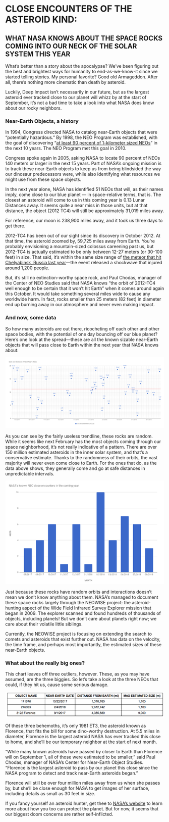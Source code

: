 # CLOSE ENCOUNTERS OF THE ASTEROID KIND: 
## WHAT NASA KNOWS ABOUT THE SPACE ROCKS COMING INTO OUR NECK OF THE SOLAR SYSTEM THIS YEAR

What’s better than a story about the apocalypse? We’ve been figuring out the best and brightest ways for humanity to end-as-we-know-it since we started telling stories. My personal favorite? Good old Armageddon. After all, there’s nothing more cinematic than death by asteroid.

Luckily, Deep Impact isn’t necessarily in our future, but as the largest asteroid ever tracked close to our planet will whizz by at the start of September, it’s not a bad time to take a look into what NASA does know about our rocky neighbors.

### Near-Earth Objects, a history 

In 1994, Congress directed NASA to catalog near-Earth objects that were “potentially hazardous.” By 1998, the NEO Program was established, with the goal of discovering “<a href="https://www.nasa.gov/content/nasas-search-for-asteroids-to-help-protect-earth-and-understand-our-history/">at least 90 percent of 1-kilometer sized NEOs</a>” in the next 10 years. The NEO Program met this goal in 2010.

Congress spoke again in 2005, asking NASA to locate 90 percent of NEOs 140 meters or larger in the next 15 years. Part of NASA’s ongoing mission is to track these near-Earth objects to keep us from being blindsided the way our dinosaur predecessors were, while also identifying what resources we might use from these space objects.

In the next year alone, NASA has identified 51 NEOs that will, as their names imply, come close to our blue planet — in space-relative terms, that is. The closest an asteroid will come to us in this coming year is 0.13 Lunar Distances away. It seems quite a near miss in those units, but at that distance, the object (2012 TC4) will still be approximately 31,019 miles away. 

For reference, our moon is 238,900 miles away, and it took us three days to get there.

2012-TC4 has been out of our sight since its discovery in October 2012. At that time, the asteroid zoomed by, 59,725 miles away from Earth. You’re probably envisioning a mountain-sized colossus careening past us, but 2012-TC4 is actually estimated to be only between 12-27 meters (or 30-100 feet) in size. That said, it’s within the same size range of <a href="https://www.space.com/33623-chelyabinsk-meteor-wake-up-call-for-earth.html">the meteor that hit Chelyabinsk, Russia last year</a>—the event released a shockwave that injured around 1,200 people. 

But, it’s still no extinction-worthy space rock, and Paul Chodas, manager of the Center of NEO Studies said that NASA knows “the orbit of 2012-TC4 well enough to be certain that it won’t hit Earth” when it comes around again this October. It would take something several miles wide to cause any worldwide harm. In fact, rocks smaller than 25 meters (82 feet) in diameter end up burning away in our atmosphere and never even making impact.

### And now, some data

So how many asteroids are out there, ricocheting off each other and other space bodies, with the potential of one day bouncing off our blue planet? Here’s one look at the spread—these are all the known sizable near-Earth objects that will pass close to Earth within the next year that NASA knows about:

<img src="https://github.com/rituprasad92/digital-frameworks-hw/blob/master/chart-3.png?raw=true"></a>

As you can see by the fairly useless trendline, these rocks are random. While it seems like next February has the most objects coming through our space neighborhood, it’s not really indicative of a pattern. There are over 150 million estimated asteroids in the inner solar system, and that’s a conservative estimate. Thanks to the randomness of their orbits, the vast majority will never even come close to Earth. For the ones that do, as the data above shows, they generally come and go at safe distances in unpredictable intervals.

<img src="https://github.com/rituprasad92/digital-frameworks-hw/blob/master/Screen%20Shot%202017-08-22%20at%204.18.40%20PM.png?raw=true"></a>

Just because these rocks have random orbits and interactions doesn’t mean we don’t know anything about them. NASA’s managed to document these space rocks largely through the NEOWISE project: the asteroid-hunting aspect of the Wide Field Infrared Survey Explorer mission that began in 2009. The explorer scanned and found hundreds of thousands of objects, including planets! But we don’t care about planets right now; we care about their volatile little siblings.

Currently, the NEOWISE project is focusing on extending the search to comets and asteroids that exist further out. NASA has data on the velocity, the time frame, and perhaps most importantly, the estimated sizes of these near-Earth objects. 

### What about the really big ones?

This chart leaves off three outliers, however. These, as you may have assumed, are the three biggies. So let’s take a look at the three NEOs that could, if they hit us, cause some serious damage.

<img src="https://github.com/rituprasad92/digital-frameworks-hw/blob/master/asteroidtablebig.png?raw=true"></a>

Of these three behemoths, it’s only 1981 ET3, the asteroid known as Florence, that fits the bill for some dino-worthy destruction. At 5.5 miles in diameter, Florence is the largest asteroid NASA has ever tracked this close to home, and she’ll be our temporary neighbor at the start of next month.

“While many known asteroids have passed by closer to Earth than Florence will on September 1, all of those were estimated to be smaller,” said Paul Chodas, manager of NASA’s Center for Near-Earth Object Studies. “Florence is the largest asteroid to pass by our planet this close since the NASA program to detect and track near-Earth asteroids began.”

Florence will still be over four million miles away from us when she passes by, but she’ll be close enough for NASA to get images of her surface, including details as small as 30 feet in size.

If you fancy yourself an asteroid hunter, get thee to <a href="https://www.nasa.gov/planetarydefense/faq">NASA’s website</a> to learn more about how you too can protect the planet. But for now, it seems that our biggest doom concerns are rather self-inflicted. 
